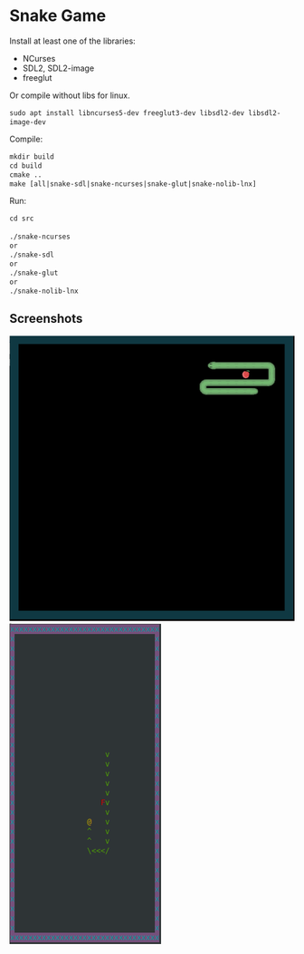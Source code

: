 # Snake Game

Install at least one of the libraries:  
  * NCurses  
  * SDL2, SDL2-image
  * freeglut  

Or compile without libs for linux.

```
sudo apt install libncurses5-dev freeglut3-dev libsdl2-dev libsdl2-image-dev
```

Compile:

```
mkdir build
cd build
cmake ..
make [all|snake-sdl|snake-ncurses|snake-glut|snake-nolib-lnx]
```

Run:

```
cd src

./snake-ncurses
or
./snake-sdl
or
./snake-glut
or 
./snake-nolib-lnx
```

## Screenshots

![](screenshots/snake-sdl.png)
![](screenshots/snake-ncurses.png)
